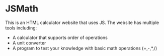 # JSMath
This is an HTML calculator website that uses JS. The website has multiple tools including:
- A calculator that supports order of operations
- A unit converter
- A program to test your knowledge with basic math operations (+,-,*,/)